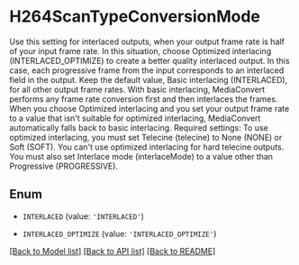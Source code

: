 # H264ScanTypeConversionMode

Use this setting for interlaced outputs, when your output frame rate is half of your input frame rate. In this situation, choose Optimized interlacing (INTERLACED_OPTIMIZE) to create a better quality interlaced output. In this case, each progressive frame from the input corresponds to an interlaced field in the output. Keep the default value, Basic interlacing (INTERLACED), for all other output frame rates. With basic interlacing, MediaConvert performs any frame rate conversion first and then interlaces the frames. When you choose Optimized interlacing and you set your output frame rate to a value that isn't suitable for optimized interlacing, MediaConvert automatically falls back to basic interlacing. Required settings: To use optimized interlacing, you must set Telecine (telecine) to None (NONE) or Soft (SOFT). You can't use optimized interlacing for hard telecine outputs. You must also set Interlace mode (interlaceMode) to a value other than Progressive (PROGRESSIVE).

## Enum

* `INTERLACED` (value: `'INTERLACED'`)

* `INTERLACED_OPTIMIZE` (value: `'INTERLACED_OPTIMIZE'`)

[[Back to Model list]](../README.md#documentation-for-models) [[Back to API list]](../README.md#documentation-for-api-endpoints) [[Back to README]](../README.md)


